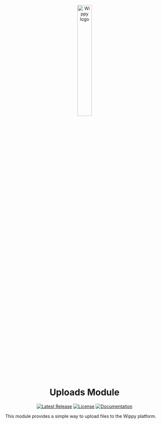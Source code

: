 <p align="center">
    <a href="https://wippy.ai" target="_blank">
        <picture>
            <source media="(prefers-color-scheme: dark)" srcset="https://github.com/wippyai/.github/blob/main/logo/wippy-text-dark.svg?raw=true">
            <img width="30%" align="center" src="https://github.com/wippyai/.github/blob/main/logo/wippy-text-light.svg?raw=true" alt="Wippy logo">
        </picture>
    </a>
</p>
<h1 align="center">Uploads Module</h1>
<div align="center">

[![Latest Release](https://img.shields.io/github/v/release/wippyai/module-uploads?style=flat-square)][releases-page]
[![License](https://img.shields.io/github/license/wippyai/module-uploads?style=flat-square)](LICENSE)
[![Documentation](https://img.shields.io/badge/Wippy-Documentation-brightgreen.svg?style=flat-square)][wippy-documentation]

</div>

This module provides a simple way to upload files to the Wippy platform.

[wippy-documentation]: https://docs.wippy.ai
[releases-page]: https://github.com/wippyai/module-uploads/releases
